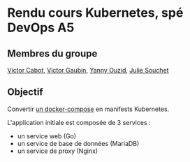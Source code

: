 # Rendu cours Kubernetes, spé DevOps A5

## Membres du groupe
[Victor Cabot](https://github.com/Denporty), [Victor Gaubin](https://github.com/victorgbn), [Yanny Ouzid](https://github.com/YannyOuzid), [Julie Souchet](https://github.com/SouchetJulie)

## Objectif
Convertir [un docker-compose](https://github.com/docker/awesome-compose/tree/master/nginx-golang-mysql) en manifests Kubernetes.

L'application initiale est composée de 3 services :
- un service web (Go)
- un service de base de données (MariaDB)
- un service de proxy (Nginx)
